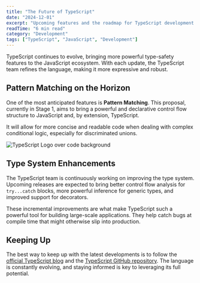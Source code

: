 ```yaml
---
title: "The Future of TypeScript"
date: "2024-12-01"
excerpt: "Upcoming features and the roadmap for TypeScript development. What's coming in TypeScript 5.4 and beyond."
readTime: "6 min read"
category: "Development"
tags: ["TypeScript", "JavaScript", "Development"]
---
```


TypeScript continues to evolve, bringing more powerful type-safety features to the JavaScript ecosystem. With each update, the TypeScript team refines the language, making it more expressive and robust.

## Pattern Matching on the Horizon

One of the most anticipated features is **Pattern Matching**. This proposal, currently in Stage 1, aims to bring a powerful and declarative control flow structure to JavaScript and, by extension, TypeScript.

It will allow for more concise and readable code when dealing with complex conditional logic, especially for discriminated unions.

![TypeScript Logo over code background](/images/placeholder1.svg)

## Type System Enhancements

The TypeScript team is continuously working on improving the type system. Upcoming releases are expected to bring better control flow analysis for `try...catch` blocks, more powerful inference for generic types, and improved support for decorators.

These incremental improvements are what make TypeScript such a powerful tool for building large-scale applications. They help catch bugs at compile time that might otherwise slip into production.

## Keeping Up

The best way to keep up with the latest developments is to follow the [official TypeScript blog](https://devblogs.microsoft.com/typescript/) and the [TypeScript GitHub repository](https://github.com/microsoft/TypeScript). The language is constantly evolving, and staying informed is key to leveraging its full potential.
